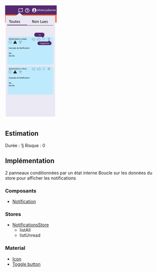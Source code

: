 ![Pasted image 20230125095245](../medias/Pasted%20image%2020230125095245.png)

## Estimation

Durée : 1j
Risque : 0

## Implémentation

2 panneaux conditionnées par un état interne
Boucle sur les données du store pour afficher les notifications

### Composants
- [Notification](Notification.md)

### Stores
- [NotificationsStore](../Store/NotificationsStore.md)
	- listAll
	- listUnread

### Material
- [Icon](https://material.angular.io/components/icon/overview)
- [Toggle button](https://material.angular.io/components/button-toggle/overview)